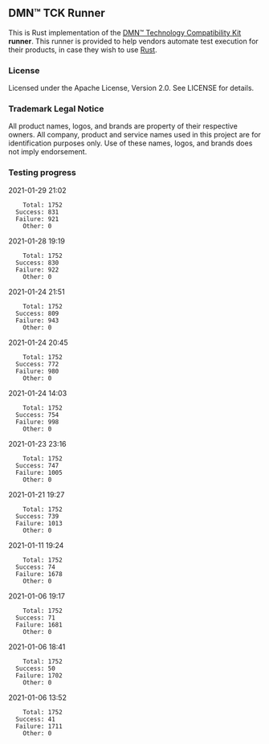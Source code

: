## DMN™ TCK Runner

This is Rust implementation of the [DMN™ Technology Compatibility Kit](https://dmn-tck.github.io/tck/) **runner**.
This runner is provided to help vendors automate test execution for their products,
in case they wish to use [Rust](https://www.rust-lang.org/).

### License

Licensed under the Apache License, Version 2.0. See LICENSE for details. 

### Trademark Legal Notice

All product names, logos, and brands are property of their respective owners.
All company, product and service names used in this project are for identification purposes only.
Use of these names, logos, and brands does not imply endorsement.

### Testing progress

2021-01-29 21:02
```
    Total: 1752
  Success: 831
  Failure: 921
    Other: 0
```

2021-01-28 19:19
```
    Total: 1752
  Success: 830
  Failure: 922
    Other: 0
```

2021-01-24 21:51
```
    Total: 1752
  Success: 809
  Failure: 943
    Other: 0
```

2021-01-24 20:45
```
    Total: 1752
  Success: 772
  Failure: 980
    Other: 0
```

2021-01-24 14:03
```
    Total: 1752
  Success: 754
  Failure: 998
    Other: 0
```

2021-01-23 23:16
```
    Total: 1752
  Success: 747
  Failure: 1005
    Other: 0
```

2021-01-21 19:27
```
    Total: 1752
  Success: 739
  Failure: 1013
    Other: 0
```

2021-01-11 19:24
```
    Total: 1752
  Success: 74
  Failure: 1678
    Other: 0
```

2021-01-06 19:17
```
    Total: 1752
  Success: 71
  Failure: 1681
    Other: 0
```

2021-01-06 18:41
```
    Total: 1752
  Success: 50
  Failure: 1702
    Other: 0
```

2021-01-06 13:52
```
    Total: 1752
  Success: 41
  Failure: 1711
    Other: 0
```